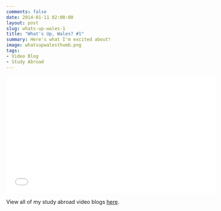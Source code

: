 ```yaml
---
comments: false
date: 2014-01-11 02:00:00
layout: post
slug: whats-up-wales-1
title: "What's Up, Wales? #1"
summary: Here's what I'm excited about!
image: whatsupwalesthumb.png
tags:
- Video Blog
- Study Abroad
---
```


<iframe width="560" height="315" src="//www.youtube.com/embed/ssxubOISo9o?list=UUJZTEqXAmJXNyFgbJyD3Ktw" frameborder="0" allowfullscreen></iframe>

View all of my study abroad video blogs <a href="/videos/wales.html">here</a>.

